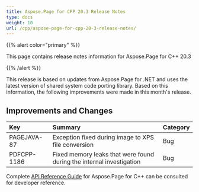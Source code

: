 ```yaml
---
title: Aspose.Page for CPP 20.3 Release Notes
type: docs
weight: 10
url: /cpp/aspose-page-for-cpp-20-3-release-notes/
---
```


{{% alert color="primary" %}} 

This page contains release notes information for Aspose.Page for C++ 20.3

{{% /alert %}} 

This release is based on updates from Aspose.Page for .NET and uses the latest version of shared system code porting library. Based on this information, the following improvements were made in this month's release.
## **Improvements and Changes**

|**Key**|**Summary**|**Category**|
| :- | :- | :- |
|PAGEJAVA-87|Exception fixed during image to XPS file conversion|Bug|
|PDFCPP-1186|Fixed memory leaks that were found during the internal investigation|Bug|

Complete [API Reference Guide](https://reference.aspose.com/page/cpp/) for Aspose.Page for C++ can be consulted for developer reference.
